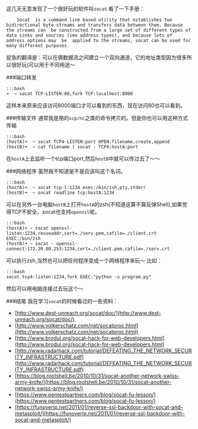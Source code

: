 

这几天无意发现了一个很好玩的软件叫`socat`.看了一下手册：

		Socat  is a command line based utility that establishes two bidirectional byte streams and transfers data between them. Because the streams can  be constructed from a large set of different types of data sinks and sources (see address types), and because lots of address options may  be  applied to the streams, socat can be used for many different purposes. 

捉急的翻译是：可以在俩数据流之间建立一个双向通道，它的地址类型因为很多所以很好玩(可以用于不同用途～

###端口转发

	:::bash
	➜  ~ socat TCP-LISTEN:80,fork TCP:localhost:8000

这样本来原来应该访问8000端口才可以看到的东西，现在访问80也可以看到。

###传输文件
通常我是用的`scp/nc`之类的命令拷贝的。但是你也可以用这种方式传输

	:::bash
	(hostA)➜  ~ socat TCP4-LISTEN:port OPEN:filename,create,append
	(hostB)➜  ~ cat filename | socat - TCP4:hostA:port

在`hostA`上去监听一个tcp端口port,然后`hostB`中就可以传过去了～～

###网络程序
虽然我不知道是不是应该叫这个名词。

	:::bash
	(hostA)➜  ~ socat tcp-l:1234 exec:/bin/zsh,pty,stderr
	(hostB)➜  ~ socat readline tcp:hostA:1234

可以在另外一台电脑`hostB`上打开`hostA`的zsh(不知道这算不算反弹Shell),如果觉得TCP不安全，socat也支持`openssl`呢。

	:::bash
	(hostA)➜ ~ socat openssl-listen:1234,reuseaddr,cert=./serv.pem,cafile=./client.crt EXEC:/bin/zsh
	(hostB)➜ ~ socat - openssl-connect:172.20.80.253:1234,cert=./client.pem,cafile=./serv.crt
	
可以执行zsh,当然也可以把任何程序变成一个网络程序来玩～ 比如：
	
	:::bash
	socat tcp4-listen:1234,fork EXEC:"python -u program.py"

然后可以用电脑连接过去玩这个～

###结尾
我在学习`socat`的时候看过的一些资料：

+ [http://www.dest-unreach.org/socat/doc/](http://www.dest-unreach.org/socat/doc/)
+ [http://www.volkerschatz.com/net/socatproc.html](http://www.volkerschatz.com/net/socatproc.html)
+ [http://www.brodul.org/socat-hack-for-web-developers.html](http://www.brodul.org/socat-hack-for-web-developers.html)
+ [http://www.radarhack.com/tutorial/DEFEATING_THE_NETWORK_SECURITY_INFRASTRUCTURE.pdf](http://www.radarhack.com/tutorial/DEFEATING_THE_NETWORK_SECURITY_INFRASTRUCTURE.pdf)
+ [https://blog.rootshell.be/2010/10/31/socat-another-network-swiss-army-knife/](https://blog.rootshell.be/2010/10/31/socat-another-network-swiss-army-knife/)
+ [https://www.pentestpartners.com/blog/socat-fu-lesson/](https://www.pentestpartners.com/blog/socat-fu-lesson/)
+ [https://funoverip.net/2011/01/reverse-ssl-backdoor-with-socat-and-metasploit/](https://funoverip.net/2011/01/reverse-ssl-backdoor-with-socat-and-metasploit/)


	



 	
 